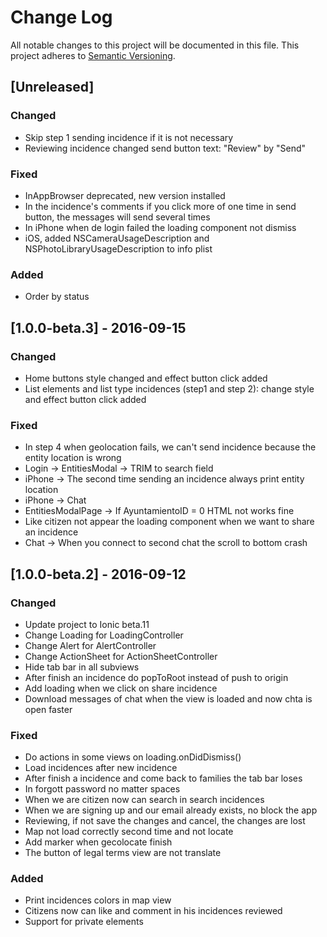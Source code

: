 # Change Log
All notable changes to this project will be documented in this file.
This project adheres to [Semantic Versioning](http://semver.org/).

## [Unreleased]

### Changed
- Skip step 1 sending incidence if it is not necessary
- Reviewing incidence changed send button text: "Review" by "Send"

### Fixed
- InAppBrowser deprecated, new version installed
- In the incidence's comments if you click more of one time in send button, the messages will send several times
- In iPhone when de login failed the loading component not dismiss
- iOS, added NSCameraUsageDescription and NSPhotoLibraryUsageDescription to info plist

### Added
- Order by status

## [1.0.0-beta.3] - 2016-09-15

### Changed
- Home buttons style changed and effect button click added
- List elements and list type incidences (step1 and step 2): change style and effect button click added

### Fixed
- In step 4 when geolocation fails, we can't send incidence because the entity location is wrong
- Login -> EntitiesModal -> TRIM to search field
- iPhone -> The second time sending an incidence always print entity location
- iPhone -> Chat
- EntitiesModalPage -> If AyuntamientoID = 0 HTML not works fine
- Like citizen not appear the loading component when we want to share an incidence
- Chat -> When you connect to second chat the scroll to bottom crash

## [1.0.0-beta.2] - 2016-09-12

### Changed
- Update project to Ionic beta.11
- Change Loading for LoadingController
- Change Alert for AlertController
- Change ActionSheet for ActionSheetController
- Hide tab bar in all subviews
- After finish an incidence do popToRoot instead of push to origin
- Add loading when we click on share incidence
- Download messages of chat when the view is loaded and now chta is open faster

### Fixed
- Do actions in some views on loading.onDidDismiss()
- Load incidences after new incidence
- After finish a incidence and come back to families the tab bar loses
- In forgott password no matter spaces
- When we are citizen now can search in search incidences
- When we are signing up and our email already exists, no block the app
- Reviewing, if not save the changes and cancel, the changes are lost
- Map not load correctly second time and not locate
- Add marker when gecolocate finish
- The button of legal terms view are not translate

### Added
- Print incidences colors in map view
- Citizens now can like and comment in his incidences reviewed
- Support for private elements
